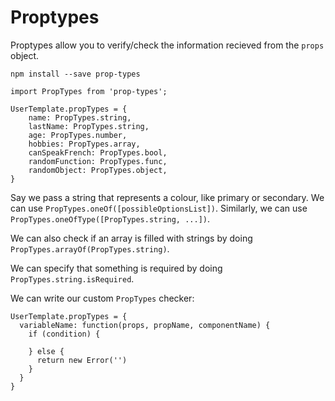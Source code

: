 # Proptypes
Proptypes allow you to verify/check the information recieved from the `props` object.

`npm install --save prop-types`

`import PropTypes from 'prop-types';`

```
UserTemplate.propTypes = {
    name: PropTypes.string,
    lastName: PropTypes.string,
    age: PropTypes.number,
    hobbies: PropTypes.array,
    canSpeakFrench: PropTypes.bool,
    randomFunction: PropTypes.func,
    randomObject: PropTypes.object,
}
```

Say we pass a string that represents a colour, like primary or secondary. We can use `PropTypes.oneOf([possibleOptionsList])`. Similarly, we can use `PropTypes.oneOfType([PropTypes.string, ...])`.

We can also check if an array is filled with strings by doing `PropTypes.arrayOf(PropTypes.string)`.

We can specify that something is required by doing `PropTypes.string.isRequired`.

We can write our custom `PropTypes` checker:

```
UserTemplate.propTypes = {
  variableName: function(props, propName, componentName) {
    if (condition) {
      
    } else { 
      return new Error('')
    }
  }
}
```